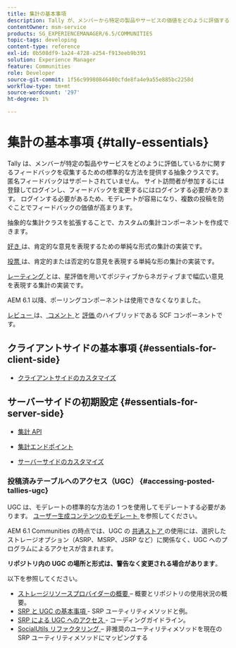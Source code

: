 ```yaml
---
title: 集計の基本事項
description: Tally が、メンバーから特定の製品やサービスの価値をどのように評価するかについてのフィードバックを収集する標準的な方法を提供する抽象クラスであることを説明します。
contentOwner: msm-service
products: SG_EXPERIENCEMANAGER/6.5/COMMUNITIES
topic-tags: developing
content-type: reference
exl-id: 0b508df9-1a24-4728-a254-f913eeb9b391
solution: Experience Manager
feature: Communities
role: Developer
source-git-commit: 1f56c99980846400cfde8fa4e9a55e885bc2258d
workflow-type: tm+mt
source-wordcount: '297'
ht-degree: 1%

---
```


# 集計の基本事項 {#tally-essentials}

Tally は、メンバーが特定の製品やサービスをどのように評価しているかに関するフィードバックを収集するための標準的な方法を提供する抽象クラスです。 匿名フィードバックはサポートされていません。 サイト訪問者が参加するには登録してログインし、フィードバックを変更するにはログインする必要があります。 ログインする必要があるため、モデレートが容易になり、複数の投稿を防ぐことでフィードバックの価値が高まります。

抽象的な集計クラスを拡張することで、カスタムの集計コンポーネントを作成できます。

[ 好き ](essentials-liking.md) は、肯定的な意見を表現するための単純な形式の集計の実装です。

[ 投票 ](essentials-voting.md) は、肯定的または否定的な意見を表現する単純な形の集計の実装です。

[ レーティング ](rating-basics.md) とは、星評価を用いてポジティブからネガティブまで幅広い意見を表現する集計の実装です。

AEM 6.1 以降、ポーリングコンポーネントは使用できなくなりました。

[ レビュー ](reviews-basics.md) は、[ コメント ](essentials-comments.md) と [ 評価 ](rating-basics.md) のハイブリッドである SCF コンポーネントです。

## クライアントサイドの基本事項 {#essentials-for-client-side}

* [クライアントサイドのカスタマイズ](client-customize.md)

## サーバーサイドの初期設定 {#essentials-for-server-side}

* [ 集計 API](https://developer.adobe.com/experience-manager/reference-materials/6-5/javadoc/com/adobe/cq/social/tally/client/api/package-summary.html)

* [ 集計エンドポイント ](https://developer.adobe.com/experience-manager/reference-materials/6-5/javadoc/com/adobe/cq/social/tally/client/endpoints/package-summary.html)

* [サーバーサイドのカスタマイズ](server-customize.md)

### 投稿済みテーブルへのアクセス（UGC） {#accessing-posted-tallies-ugc}

UGC は、モデレートの標準的な方法の 1 つを使用してモデレートする必要があります。
[ ユーザー生成コンテンツのモデレート ](moderate-ugc.md) を参照してください。

AEM 6.1 Communities の時点では、UGC の [ 共通ストア ](working-with-srp.md) の使用には、選択したストレージオプション（ASRP、MSRP、JSRP など）に関係なく、UGC へのプログラムによるアクセスが含まれます。

**リポジトリ内の UGC の場所と形式は、警告なく変更される場合があります**。

以下を参照してください。

* [ ストレージリソースプロバイダーの概要 ](srp.md) – 概要とリポジトリの使用状況の概要。
* [SRP と UGC の基本事項 ](srp-and-ugc.md) - SRP ユーティリティメソッドと例。
* [SRP による UGC へのアクセス ](accessing-ugc-with-srp.md) - コーディングガイドライン。
* [SocialUtils リファクタリング ](socialutils.md) – 非推奨のユーティリティメソッドを現在の SRP ユーティリティメソッドにマッピングする
